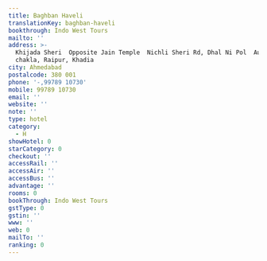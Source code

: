 ```yaml
---
title: Baghban Haveli
translationKey: baghban-haveli
bookthrough: Indo West Tours
mailto: ''
address: >-
  Khijada Sheri  Opposite Jain Temple  Nichli Sheri Rd, Dhal Ni Pol  Austodia
  chakla, Raipur, Khadia
city: Ahmedabad
postalcode: 380 001
phone: '-,99789 10730'
mobile: 99789 10730
email: ''
website: ''
note: ''
type: hotel
category:
  - H
showHotel: 0
starCategory: 0
checkout: ''
accessRail: ''
accessAir: ''
accessBus: ''
advantage: ''
rooms: 0
bookThrough: Indo West Tours
gstType: 0
gstin: ''
www: ''
web: 0
mailTo: ''
ranking: 0
---
```







